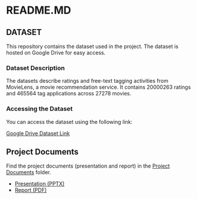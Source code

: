 # README.MD

## DATASET
This repository contains the dataset used in the project. The dataset is hosted on Google Drive for easy access. 

### Dataset Description
The datasets describe ratings and free-text tagging activities from MovieLens, a movie recommendation service. 
It contains 20000263 ratings and 465564 tag applications across 27278 movies.

### Accessing the Dataset

You can access the dataset using the following link:

[Google Drive Dataset Link](https://drive.google.com/drive/folders/18waBHkRftHL9X3QjrUHj9Gf58XVGaTxI?usp=sharing)

## Project Documents

Find the project documents (presentation and report) in the [Project Documents](https://drive.google.com/drive/folders/1fXon7rlBdB843GPc9xrL-6raryomIOqw?usp=sharing) folder.

- [Presentation (PPTX)](https://drive.google.com/file/d/1oxDgCB8_A7kEWcMjAI759pzCrv5TRVrA/view?usp=sharing)
- [Report (PDF)](https://drive.google.com/file/d/1m8KiphOlPCfEtFiIdCSEw2fagQQJiBAM/view?usp=sharing)
